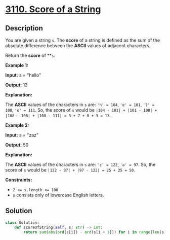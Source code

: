 # [3110. Score of a String](https://leetcode.com/problems/score-of-a-string/description/?envType=daily-question&envId=2024-06-01)

## Description

You are given a string `s`. The **score** of a string is defined as the sum of the absolute difference between the **ASCII** values of adjacent characters.

Return the **score** of **`s`.

**Example 1:**

**Input:** s = "hello"

**Output:** 13

**Explanation:**

The **ASCII** values of the characters in `s` are: `'h' = 104`, `'e' = 101`, `'l' = 108`, `'o' = 111`. So, the score of `s` would be `|104 - 101| + |101 - 108| + |108 - 108| + |108 - 111| = 3 + 7 + 0 + 3 = 13`.

**Example 2:**

**Input:** s = "zaz"

**Output:** 50

**Explanation:**

The **ASCII** values of the characters in `s` are: `'z' = 122`, `'a' = 97`. So, the score of `s` would be `|122 - 97| + |97 - 122| = 25 + 25 = 50`.

**Constraints:**

- `2 <= s.length <= 100`
- `s` consists only of lowercase English letters.

## Solution

```python
class Solution:
    def scoreOfString(self, s: str) -> int:
        return sum(abs(ord(s[i]) - ord(s[i + 1])) for i in range(len(s) - 1))
```
